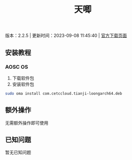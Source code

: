 ﻿---
id: 1754
title: 天唧
toc: true
weight: 1754
---

版本：2.2.5 | 更新时间：2023-09-08 11:45:40 | [官方下载页面](http://app.loongapps.cn/#/detail/1754)

## 安装教程 

### AOSC OS 

1. 下载软件包
2. 安装软件包

```bash
sudo oma install com.cetccloud.tianji-loongarch64.deb
```

## 额外操作

无需额外操作即可使用

## 已知问题

暂无已知问题

